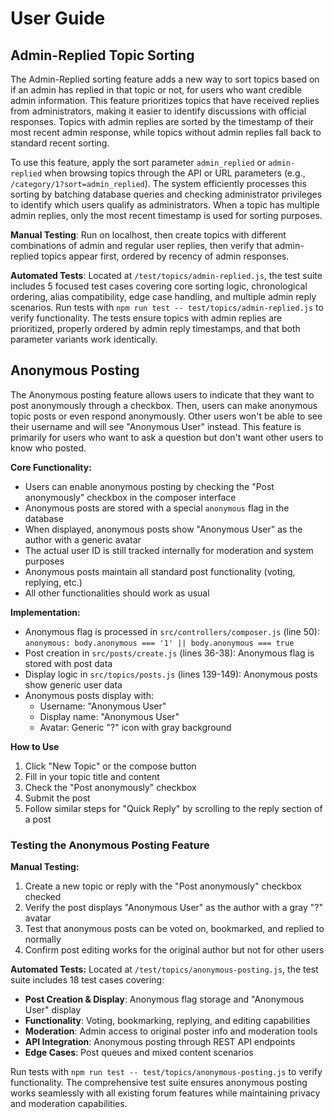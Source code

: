 # User Guide

## Admin-Replied Topic Sorting

The Admin-Replied sorting feature adds a new way to sort topics based on if an admin has replied in that topic or not, for users who want credible admin information. This feature prioritizes topics that have received replies from administrators, making it easier to identify discussions with official responses. Topics with admin replies are sorted by the timestamp of their most recent admin response, while topics without admin replies fall back to standard recent sorting.

To use this feature, apply the sort parameter `admin_replied` or `admin-replied` when browsing topics through the API or URL parameters (e.g., `/category/1?sort=admin_replied`). The system efficiently processes this sorting by batching database queries and checking administrator privileges to identify which users qualify as administrators. When a topic has multiple admin replies, only the most recent timestamp is used for sorting purposes.

**Manual Testing**: Run on localhost, then create topics with different combinations of admin and regular user replies, then verify that admin-replied topics appear first, ordered by recency of admin responses. 

**Automated Tests**: Located at `/test/topics/admin-replied.js`, the test suite includes 5 focused test cases covering core sorting logic, chronological ordering, alias compatibility, edge case handling, and multiple admin reply scenarios. Run tests with `npm run test -- test/topics/admin-replied.js` to verify functionality. The tests ensure topics with admin replies are prioritized, properly ordered by admin reply timestamps, and that both parameter variants work identically.

## Anonymous Posting

The Anonymous posting feature allows users to indicate that they 
want to post anonymously through a checkbox. Then, users can 
make anonymous topic posts or even respond anonymously. Other 
users won't be able to see their username and will see 
"Anonymous User" instead. This feature is primarily for users who want to ask a question but don't want other users to know who posted.

**Core Functionality:**
- Users can enable anonymous posting by checking the "Post anonymously" checkbox in the composer interface
- Anonymous posts are stored with a special `anonymous` flag in the database
- When displayed, anonymous posts show "Anonymous User" as the author with a generic avatar
- The actual user ID is still tracked internally for moderation and system purposes
- Anonymous posts maintain all standard post functionality (voting, replying, etc.)
- All other functionalities should work as usual

**Implementation:**
- Anonymous flag is processed in `src/controllers/composer.js` (line 50): `anonymous: body.anonymous === '1' || body.anonymous === true`
- Post creation in `src/posts/create.js` (lines 36-38): Anonymous flag is stored with post data
- Display logic in `src/topics/posts.js` (lines 139-149): Anonymous posts show generic user data
- Anonymous posts display with:
  - Username: "Anonymous User"
  - Display name: "Anonymous User" 
  - Avatar: Generic "?" icon with gray background

**How to Use**
1. Click "New Topic" or the compose button
2. Fill in your topic title and content
3. Check the "Post anonymously" checkbox
4. Submit the post
5. Follow similar steps for "Quick Reply" by scrolling to the reply section of a post

### Testing the Anonymous Posting Feature

**Manual Testing:**
1. Create a new topic or reply with the "Post anonymously" checkbox checked
2. Verify the post displays "Anonymous User" as the author with a gray "?" avatar
3. Test that anonymous posts can be voted on, bookmarked, and replied to normally
4. Confirm post editing works for the original author but not for other users

**Automated Tests:**
Located at `/test/topics/anonymous-posting.js`, the test suite includes 18 test cases covering:

- **Post Creation & Display**: Anonymous flag storage and "Anonymous User" display
- **Functionality**: Voting, bookmarking, replying, and editing capabilities  
- **Moderation**: Admin access to original poster info and moderation tools
- **API Integration**: Anonymous posting through REST API endpoints
- **Edge Cases**: Post queues and mixed content scenarios

Run tests with `npm run test -- test/topics/anonymous-posting.js` to verify functionality. The comprehensive test suite ensures anonymous posting works seamlessly with all existing forum features while maintaining privacy and moderation capabilities.



